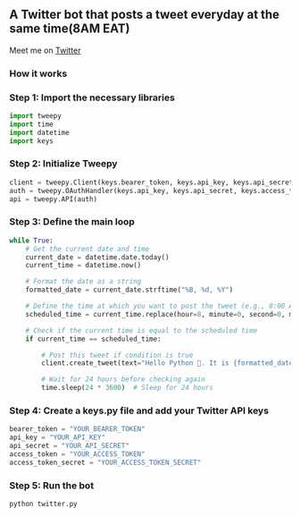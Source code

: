 ## A Twitter bot that posts a tweet everyday at the same time(8AM EAT)
Meet me on [Twitter](https://twitter.com/HelloPythonBot)


### How it works

### Step 1: Import the necessary libraries
```python
import tweepy
import time
import datetime
import keys
```

### Step 2: Initialize Tweepy
```python
client = tweepy.Client(keys.bearer_token, keys.api_key, keys.api_secret, keys.access_token, keys.access_token_secret)
auth = tweepy.OAuthHandler(keys.api_key, keys.api_secret, keys.access_token, keys.access_token_secret)
api = tweepy.API(auth)
```

### Step 3: Define the main loop
```python
while True:
    # Get the current date and time
    current_date = datetime.date.today()
    current_time = datetime.now()

    # Format the date as a string
    formatted_date = current_date.strftime("%B, %d, %Y")

    # Define the time at which you want to post the tweet (e.g., 8:00 AM)
    scheduled_time = current_time.replace(hour=8, minute=0, second=0, microsecond=0)

    # Check if the current time is equal to the scheduled time
    if current_time == scheduled_time:

        # Post this tweet if condition is true
        client.create_tweet(text="Hello Python 🐍. It is {formatted_date} today!🚀🚀.\nI am a bot 🤖. Meet me on Github https://github.com/Gerry-Aballa/twitter-Api-V2-bot")

        # Wait for 24 hours before checking again
        time.sleep(24 * 3600)  # Sleep for 24 hours
```

### Step 4: Create a keys.py file and add your Twitter API keys
```python
bearer_token = "YOUR_BEARER_TOKEN"
api_key = "YOUR_API_KEY"
api_secret = "YOUR_API_SECRET"
access_token = "YOUR_ACCESS_TOKEN"
access_token_secret = "YOUR_ACCESS_TOKEN_SECRET"
```

### Step 5: Run the bot
```
python twitter.py
```